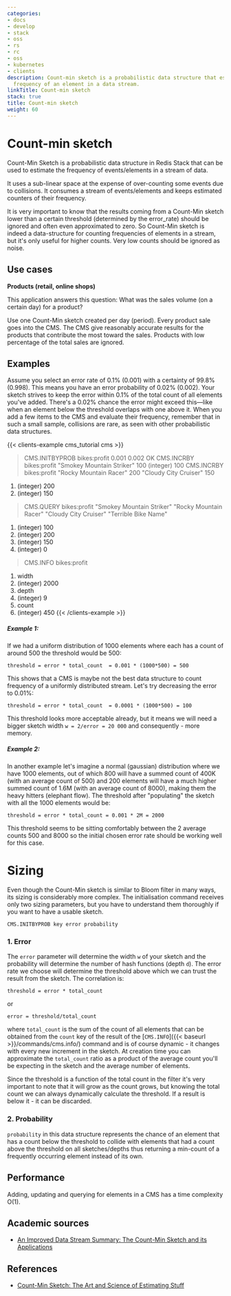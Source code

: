 ```yaml
---
categories:
- docs
- develop
- stack
- oss
- rs
- rc
- oss
- kubernetes
- clients
description: Count-min sketch is a probabilistic data structure that estimates the
  frequency of an element in a data stream.
linkTitle: Count-min sketch
stack: true
title: Count-min sketch
weight: 60
---
```


# Count-min sketch

Count-Min Sketch is a probabilistic data structure in Redis Stack that can be used to estimate the frequency of events/elements in a stream of data.

It uses a sub-linear space at the expense of over-counting some events due to collisions. It consumes a stream of events/elements and keeps estimated counters of their frequency.

It is very important to know that the results coming from a Count-Min sketch lower than a certain threshold (determined by the error_rate) should be ignored and often even approximated to zero. So Count-Min sketch is indeed a data-structure for counting frequencies of elements in a stream, but it's only useful for higher counts. Very low counts should be ignored as noise.

## Use cases

**Products (retail, online shops)** 

This application answers this question: What was the sales volume (on a certain day) for a product? 

Use one Count-Min sketch created per day (period). Every product sale goes into the CMS. The CMS give reasonably accurate results for the products that contribute the most toward the sales. Products with low percentage of the total sales are ignored. 

## Examples
Assume you select an error rate of 0.1% (0.001) with a certainty of 99.8% (0.998). This means you have an error probability of 0.02% (0.002). Your sketch strives to keep the error within 0.1% of the total count of all elements you've added. There's a 0.02% chance the error might exceed this—like when an element below the threshold overlaps with one above it. When you add a few items to the CMS and evaluate their frequency, remember that in such a small sample, collisions are rare, as seen with other probabilistic data structures.

{{< clients-example cms_tutorial cms >}}
> CMS.INITBYPROB bikes:profit 0.001 0.002
OK
> CMS.INCRBY bikes:profit "Smokey Mountain Striker" 100
(integer) 100
> CMS.INCRBY bikes:profit "Rocky Mountain Racer" 200 "Cloudy City Cruiser" 150
1) (integer) 200
2) (integer) 150
> CMS.QUERY bikes:profit "Smokey Mountain Striker" "Rocky Mountain Racer" "Cloudy City Cruiser" "Terrible Bike Name"
1) (integer) 100
2) (integer) 200
3) (integer) 150
4) (integer) 0
> CMS.INFO bikes:profit
1) width
2) (integer) 2000
3) depth
4) (integer) 9
5) count
6) (integer) 450
{{< /clients-example >}}

##### Example 1:
If we had a uniform distribution of 1000 elements where each has a count of around 500 the threshold would be 500: 

```
threshold = error * total_count  = 0.001 * (1000*500) = 500
```

This shows that a CMS is maybe not the best data structure to count frequency of a uniformly distributed stream.
Let's try decreasing the error to 0.01%:

```
threshold = error * total_count  = 0.0001 * (1000*500) = 100
```
This threshold looks more acceptable already, but it means we will need a bigger sketch width `w = 2/error = 20 000` and consequently - more memory.

##### Example 2:
In another example let's imagine a normal (gaussian) distribution where we have 1000 elements, out of which 800 will have a summed count of 400K (with an average count of 500) and 200 elements will have a much higher summed count of 1.6M (with an average count of 8000), making them the heavy hitters (elephant flow). The threshold after "populating" the sketch with all the 1000 elements would be:

```
threshold = error * total_count = 0.001 * 2M = 2000
```

This threshold seems to be sitting comfortably between the 2 average counts 500 and 8000 so the initial chosen error rate should be working well for this case.


# Sizing

Even though the Count-Min sketch is similar to Bloom filter in many ways, its sizing is considerably more complex. The initialisation command receives only two sizing parameters, but you have to understand them thoroughly if you want to have a usable sketch.

```
CMS.INITBYPROB key error probability
```

### 1. Error

The `error` parameter will determine the width `w` of your sketch and the probability will determine the number of hash functions (depth `d`). The error rate we choose will determine the threshold above which we can trust the result from the sketch. The correlation is:
```
threshold = error * total_count 
```
or
```
error = threshold/total_count
```

where `total_count` is the sum of the count of all elements that can be obtained from the `count` key of the result of the [`CMS.INFO`]({{< baseurl >}}/commands/cms.info/) command and is of course dynamic - it changes with every new increment in the sketch. At creation time you can approximate the `total_count` ratio as a product of the average count you'll be expecting in the sketch and the average number of elements.

Since the threshold is a function of the total count in the filter it's very important to note that it will grow as  the count grows, but knowing the total count we can always dynamically calculate the threshold. If a result is below it - it can be discarded.

  
### 2. Probability
  
`probability` in this data structure represents the chance of an element that has a count below the threshold to collide with elements that had a count above the threshold on all sketches/depths thus returning a min-count of a frequently occurring element instead of its own.



## Performance
Adding, updating and querying for elements in a CMS has a time complexity O(1).


## Academic sources
- [An Improved Data Stream Summary: The Count-Min Sketch and its Applications](http://dimacs.rutgers.edu/~graham/pubs/papers/cm-full.pdf)

## References
- [Count-Min Sketch: The Art and Science of Estimating Stuff](https://redis.com/blog/count-min-sketch-the-art-and-science-of-estimating-stuff/)

